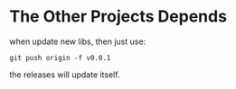 # The Other Projects Depends

when update new libs, then just use: 

`git push origin -f v0.0.1`

the releases will update itself.